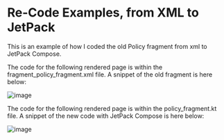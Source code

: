 # Re-Code Examples, from XML to JetPack
This is an example of how I coded the old Policy fragment from xml to JetPack Compose.

The code for the following rendered page is within the fragment_policy_fragment.xml file. 
A snippet of the old fragment is here below:

![image](https://github.com/hotellinawebmaster/SouvenirScoutJetPackCompose/assets/73776127/07cd00e5-4c58-4894-adce-f55e2dad13c7)

The code for the following rendered page is within the policy_fragment.kt file. 
A snippet of the new code with JetPack Compose is here below:

![image](https://github.com/hotellinawebmaster/SouvenirScoutJetPackCompose/assets/73776127/0439ce5f-7f8a-4680-9001-b3425bdf2b5d)

